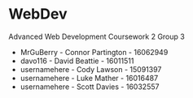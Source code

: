 # WebDev
Advanced Web Development 
Coursework 2
Group 3

 - MrGuBerry - Connor Partington - 16062949
 - davo116 - David Beattie - 16011511
 - usernamehere - Cody Lawson - 15091397
 - usernamehere - Luke Mather - 16016487
 - usernamehere - Scott Davies - 16032557
